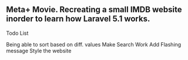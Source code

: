 ## Meta+ Movie. Recreating a small IMDB website inorder to learn how Laravel 5.1 works. 


Todo List

Being able to sort based on diff. values
Make Search Work
Add Flashing message
Style the website
